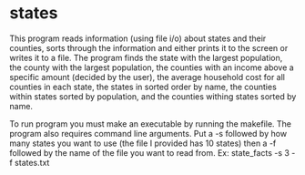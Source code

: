 # states
This program reads information (using file i/o) about states and their counties, sorts through the information and either prints it to the 
screen or writes it to a file. The program finds the state with the largest population, the county with the largest population, the 
counties with an income above a specific amount (decided by the user), the average household cost for all counties in each state, the 
states in sorted order by name, the counties within states sorted by population, and the counties withing states sorted by name.

To run program you must make an executable by running the makefile. The program also requires command line arguments. Put a -s followed by 
how many states you want to use (the file I provided has 10 states) then a -f followed by the name of the file you want to read from. Ex: 
state_facts -s 3 -f states.txt

